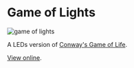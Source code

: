 # Game of Lights
![game of lights](http://thaghra.com/img/projects/game-of-lights-demo.jpg)

A LEDs version of [Conway's Game of Life](https://en.wikipedia.org/wiki/Conway%27s_Game_of_Life).

[View online](http://thaghra.com/game-of-lights).
